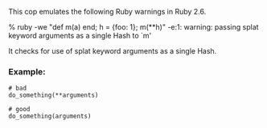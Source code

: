 
This cop emulates the following Ruby warnings in Ruby 2.6.

% ruby -we "def m(a) end; h = {foo: 1}; m(**h)"
-e:1: warning: passing splat keyword arguments as a single Hash to `m'

It checks for use of splat keyword arguments as a single Hash.

### Example:
    # bad
    do_something(**arguments)

    # good
    do_something(arguments)
